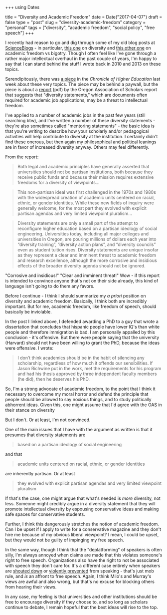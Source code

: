 +++
using Dates

title = "Diversity and Academic Freedom"
date = Date("2017-04-07")
draft = false
type = "post"
slug = "diversity-academic-freedom"
category = "personal"
tags = ["diversity", "academic freedom", "social policy", "free speech"]
+++

I recently had reason to go and dig through some of my old blog posts at [ScienceBlogs](http://scienceblogs.com/webeasties) -
in particular, [this one](http://scienceblogs.com/webeasties/2010/12/16/seriously-fuck-diversity/)
on diversity and [this other one](http://scienceblogs.com/webeasties/2013/05/21/science-racism-and-political-correctness/)
on academic freedom vs bigotry. Though I often feel like I've gone through a
rather major intellectual overhaul in the past couple of years, I'm happy to say
that I can stand behind the stuff I wrote back in 2010 and 2013 on these topics.

Serendipitously, there was [a piece](http://www.chronicle.com/blogs/ticker/faculty-diversity-statements-are-called-threats-to-academic-freedom/117536)
in the _Chronicle of Higher Education_ last week about these very topics. The
piece may be behind a paywall, but the piece is about a [report](http://www.oregonscholars.org/wp-content/uploads/OAS_8Mar2017_DiversityStatements_Rev1.pdf) (pdf)
by the Oregon Association of Scholars report that suggests that "diversity statements,"
which are documents often required for academic job applications, may be a threat
to intellectual freedom.

I've applied to a number of academic jobs in the past few years (still searching
btw), and I've written a number of these diversity statements - they're also
sometimes called "mentoring statements" - the basic idea is that you're writing
to describe how your scholarly and/or pedagogical activities will help contribute
to diversity at the institution. I certainly didn't find these onerous, but then
again my philosophical and political leanings are in favor of increased diversity
anyway. Others may feel differently.

From the report:

> Both legal and academic principles have generally asserted that universities should not be
partisan institutions, both because they receive public funds and because their mission requires
extensive freedoms for a diversity of viewpoints...

> This non-partisan ideal was first challenged in the 1970s and 1980s with the widespread creation
of academic units centered on racial, ethnic, or gender identities. While these new fields of
inquiry were generally welcome, for the most part they evolved with explicit partisan agendas
and very limited viewpoint pluralism...

> Diversity statements are only a small part of the attempt to reconfigure higher education based
on a partisan ideology of social engineering. Universities today, including all major colleges and
universities in Oregon, are pouring millions of dollars each year into “diversity training”,
“diversity action plans”, and “diversity councils” even as student tuition rises. Diversity
statements are unique insofar as they represent a clear and imminent threat to academic freedom
and research excellence, although the more corrosive and insidious effects of the broader
diversity agenda should not be ignored.

"Corrosive and insidious!" "Clear and imminent threat!" Wow - if this report is
intended to convince anyone that's not on their side already, this kind of
language isn't going to do them any favors.

Before I continue - I think I should summarize my _a priori_ position on diversity
and academic freedom. Basically, I think both are incredibly important. But for me,
academic freedom, like freedom of speech, should basically be inviolable.

In the post I linked above, I defended awarding a PhD to a guy that wrote a dissertation
that concludes that hispanic people have lower IQ's than white people and therefore
immigration is bad. I am personally appalled by this conclusion - it's offensive.
But there were people saying that the university (Harvard) should not have been
willing to grant the PhD, because the ideas were offensive. I wrote:

> I don’t think academics should be in the habit of silencing any scholarship, regardless of how much it offends our sensibilities. If Jason Richwine put in the work, met the requirements for his program and had his thesis approved by three independent faculty members (he did), then he deserves his PhD.

So, I'm a strong advocate of academic freedom, to the point that I think it
necessary to overcome my moral horror and defend the principle that people should
be allowed to say noxious things, and to study politically abhorrent ideas. Given
this, one might assume that I'd agree with the OAS in their stance on diversity

But I don't. Or at least, I'm not convinced.

One of the main issues that I have with the argument as written is that it presumes
that diversity statements are

> based on a partisan ideology of social engineering

and that

> academic units centered on racial, ethnic, or gender identities

are inherently partisan. Or at least

> they evolved with explicit partisan agendas and very limited viewpoint pluralism

If that's the case, one might argue that what's needed is _more_ diversity, not
less. Someone might credibly argue in a diversity statement that they will
promote intellectual diversity by espousing conservative ideas and making safe
spaces for conservative students.

Further, I think this dangerously stretches the notion of academic freedom. Can
I be upset if I apply to write for a conservative magazine and they don't hire me
because of my obvious liberal viewpoint? I mean, I could be upset, but they
would not be guilty of impinging my free speech.

In the same way, though I think that the "deplatforming" of speakers is often
silly, I'm always annoyed when claims are made that this violates someone's
right to free speech. Organizations also have the right to not be associated
with speech they don't care for. It's a different case entirely when speakers are
[shouted down](https://www.theatlantic.com/education/archive/2017/03/conflicting-views-on-the-middlebury-controversy/519984/)
or [violently prevented](http://www.bbc.com/news/world-us-canada-38837142) from
speaking - that's just mob rule, and _is_ an affront to free speech. Again, I
think Milo's and Murray's views are awful and also wrong, but that's no excuse
for blocking others from hearing their views.

In any case, my feeling is that universities and other institutions should be
free to encourage diversity if they choose to, and so long as scholars continue
to debate, I remain hopeful that the best ideas will rise to the top.
